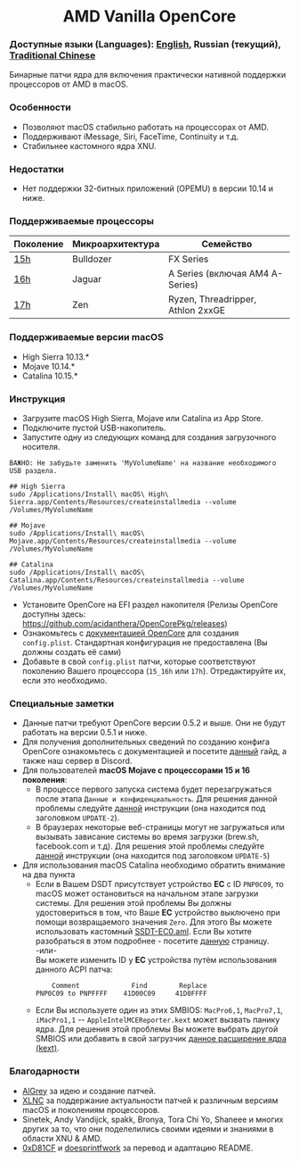 <span align="center">
<h1>AMD Vanilla OpenCore</h1>
</span>

### Доступные языки (Languages): [English](../README.md), Russian (текущий), [Traditional Chinese](./README_CHT)
Бинарные патчи ядра для включения практически нативной поддержки процессоров от AMD в macOS.

### Особенности
- Позволяют macOS стабильно работать на процессорах от AMD.
- Поддерживают iMessage, Siri, FaceTime, Continuity и т.д.
- Стабильнее кастомного ядра XNU.

### Недостатки
- Нет поддержки 32-битных приложений (OPEMU) в версии 10.14 и ниже.

### Поддерживаемые процессоры
| Поколение | Микроархитектура | Семейство |
|--------|---------|----------|
|   [15h](https://github.com/AMD-OSX/AMD_Vanilla/tree/opencore/15h_16h)  | Bulldozer | FX Series|
|   [16h](https://github.com/AMD-OSX/AMD_Vanilla/tree/opencore/15h_16h)  | Jaguar | A Series (включая AM4 A-Series) |
|   [17h](https://github.com/AMD-OSX/AMD_Vanilla/tree/opencore/17h) | Zen | Ryzen, Threadripper, Athlon 2xxGE | <br />

### Поддерживаемые версии macOS
- High Sierra 10.13.*
- Mojave 10.14.*
- Catalina 10.15.*

### Инструкция
- Загрузите macOS High Sierra, Mojave или Catalina из App Store.
- Подключите пустой USB-накопитель.
- Запустите одну из следующих команд для создания загрузочного носителя.
```
ВАЖНО: Не забудьте заменить 'MyVolumeName' на название необходимого USB раздела.

## High Sierra
sudo /Applications/Install\ macOS\ High\ Sierra.app/Contents/Resources/createinstallmedia --volume /Volumes/MyVolumeName

## Mojave
sudo /Applications/Install\ macOS\ Mojave.app/Contents/Resources/createinstallmedia --volume /Volumes/MyVolumeName

## Catalina
sudo /Applications/Install\ macOS\ Catalina.app/Contents/Resources/createinstallmedia --volume /Volumes/MyVolumeName
```
- Установите OpenCore на EFI раздел накопителя (Релизы OpenCore доступны здесь: https://github.com/acidanthera/OpenCorePkg/releases)
- Ознакомьтесь с [документацией OpenCore](https://github.com/acidanthera/OpenCorePkg/blob/master/Docs/Configuration.pdf) для создания `config.plist`. Стандартная конфигурация не предоставлена (Вы должны создать её сами)
- Добавьте в свой `config.plist` патчи, которые соответствуют поколению Вашего процессора (`15_16h` или `17h`). Отредактируйте их, если это необходимо.

### Специальные заметки
- Данные патчи требуют OpenCore версии 0.5.2 и выше. Они не будут работать на версии 0.5.1 и ниже.
- Для получения дополнительных сведений по созданию конфига OpenCore ознакомьтесь с документацией и посетите [данный](https://khronokernel-2.gitbook.io/opencore-vanilla-desktop-guide/) гайд, а также наш сервер в Discord.
- Для пользователей **macOS Mojave c процессорами 15 и 16 поколения**:
  - В процессе первого запуска система  будет перезагружаться после этапа `Данные и конфиденциальность`. Для решения данной проблемы следуйте [данной](https://www.insanelymac.com/forum/topic/335877-amd-mojave-kernel-development-and-testing/?do=findComment&comment=2658085) инструкции (она находится под заголовком `UPDATE-2`).
  - В браузерах некоторые веб-страницы могут не загружаться или вызывать зависание системы во время загрузки (brew.sh, facebook.com и т.д). Для решения этой проблемы следуйте [данной](https://www.insanelymac.com/forum/topic/335877-amd-mojave-kernel-development-and-testing/?do=findComment&comment=2661857) инструкции (она находится под заголовком `UPDATE-5`)
- Для использования macOS Catalina необходимо обратить внимание на два пункта
   - Если в Вашем DSDT присутствует устройство **EC** с ID `PNP0C09`, то macOS может остановиться на начальном этапе загрузки системы. Для решения этой проблемы Вы должны удостовериться в том, что Ваше **EC** устройство выключено при помощи возвращаемого значения `Zero`. Для этого Вы можете использовать кастомный [SSDT-EC0.aml](./Extra/SSDT-EC0.aml). Если Вы хотите разобраться в этом подробнее - посетите [данную](https://github.com/acidanthera/OpenCorePkg/blob/5e020bb06b33f12fa8b404cc3d1effaa5fbc00ea/Docs/AcpiSamples/SSDT-EC.dsl#L33) страницу.
    <br> -или- <br> Вы можете изменить ID у **EC** устройства путём использования данного ACPI патча:
      ```
          Comment             Find        Replace
      PNP0C09 to PNPFFFF    41D00C09     41D0FFFF
      ```
  - Если Вы используете один из этих SMBIOS: `MacPro6,1`, `MacPro7,1`, `iMacPro1,1` -- `AppleIntelMCEReporter.kext` может вызвать панику ядра. Для решения этой проблемы Вы можете выбрать другой SMBIOS или добавить в свой загрузчик [данное расширение ядра (kext)](./Extra).

### Благодарности
- [AlGrey](https://github.com/AlGreyy) за идею и создание патчей.
- [XLNC](https://github.com/XLNCs) за поддержание актуальности патчей к различным версиям macOS и поколениям процессоров.
- Sinetek, Andy Vandijck, spakk, Bronya, Tora Chi Yo, Shaneee и многих других за то, что они поделелились своими идеями и знаниями в области XNU & AMD.
- [0xD81CF](https://github.com/0xD81CF) и [doesprintfwork](https://github.com/doesprintfwork) за перевод и адаптацию README.

